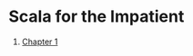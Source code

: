 # Scala for the Impatient
1. [Chapter 1](https://github.com/knagaoka/scalastic/blob/master/scala_for_the_impatient/chapter_1/README.md)
